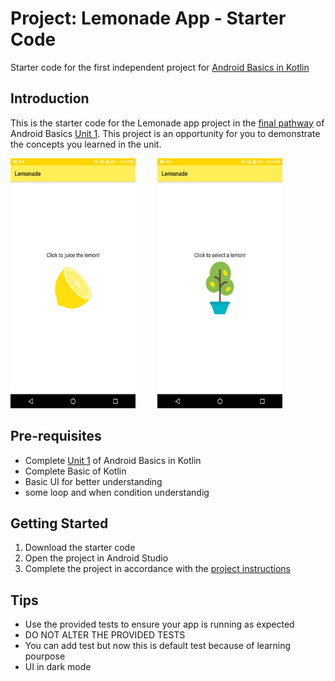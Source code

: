 Project: Lemonade App - Starter Code
==================================

Starter code for the first independent project for [Android Basics in Kotlin](https://developer.android.com/courses/android-basics-kotlin/course)

Introduction
------------

This is the starter code for the Lemonade app project in the [final pathway](https://developer.android.com/courses/pathways/android-basics-kotlin-four) of Android Basics [Unit 1](https://developer.android.com/courses/android-basics-kotlin/unit-1). This project is an opportunity for you to demonstrate the concepts you learned in the unit.


<img src='https://github.com/Mujammil-ios/Lemonade_App/blob/master/app/src/main/res/lemon.png' width='200' height='400'> &nbsp; &nbsp; &nbsp; &nbsp; <img src='https://github.com/Mujammil-ios/Lemonade_App/blob/master/app/src/main/res/tree.png' width='200' height='400'> &nbsp; &nbsp; &nbsp; &nbsp;



Pre-requisites
--------------

- Complete [Unit 1](https://developer.android.com/courses/android-basics-kotlin/unit-1) of Android Basics in Kotlin
- Complete Basic of Kotlin
- Basic UI for better understanding
- some loop and when condition understandig

Getting Started
---------------

1. Download the starter code
2. Open the project in Android Studio
3. Complete the project in accordance with the [project instructions](https://developer.android.com/codelabs/basic-android-kotlin-training-project-lemonade)

Tips
----

- Use the provided tests to ensure your app is running as expected
- DO NOT ALTER THE PROVIDED TESTS
- You can add test but now this is default test because of learning pourpose
- UI in dark mode



